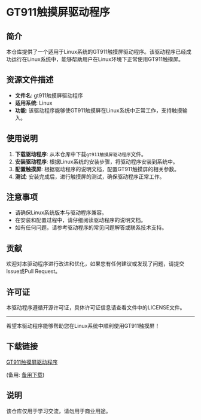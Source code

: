 # GT911触摸屏驱动程序

## 简介

本仓库提供了一个适用于Linux系统的GT911触摸屏驱动程序。该驱动程序已经成功运行在Linux系统中，能够帮助用户在Linux环境下正常使用GT911触摸屏。

## 资源文件描述

- **文件名**: gt911触摸屏驱动程序
- **适用系统**: Linux
- **功能**: 该驱动程序能够使GT911触摸屏在Linux系统中正常工作，支持触摸输入。

## 使用说明

1. **下载驱动程序**: 从本仓库中下载`gt911触摸屏驱动程序`文件。
2. **安装驱动程序**: 根据Linux系统的安装步骤，将驱动程序安装到系统中。
3. **配置触摸屏**: 根据驱动程序的说明文档，配置GT911触摸屏的相关参数。
4. **测试**: 安装完成后，进行触摸屏的测试，确保驱动程序正常工作。

## 注意事项

- 请确保Linux系统版本与驱动程序兼容。
- 在安装和配置过程中，请仔细阅读驱动程序的说明文档。
- 如有任何问题，请参考驱动程序的常见问题解答或联系技术支持。

## 贡献

欢迎对本驱动程序进行改进和优化，如果您有任何建议或发现了问题，请提交Issue或Pull Request。

## 许可证

本驱动程序遵循开源许可证，具体许可证信息请查看文件中的LICENSE文件。

---

希望本驱动程序能够帮助您在Linux系统中顺利使用GT911触摸屏！

## 下载链接
[GT911触摸屏驱动程序](https://pan.quark.cn/s/c370be99b19c) 

(备用: [备用下载](https://pan.baidu.com/s/1z_xQfz7aP78AVrxzuWw_1A?pwd=1234))

## 说明

该仓库仅用于学习交流，请勿用于商业用途。
